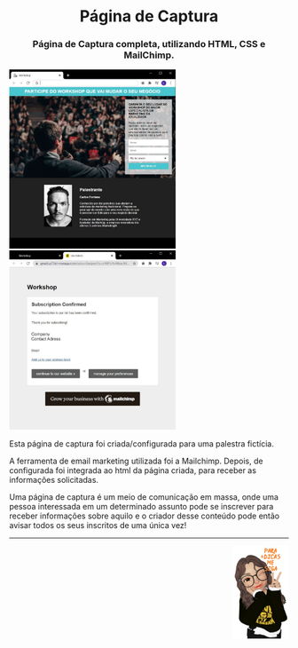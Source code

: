 <h1 align="center">Página de Captura</h1> 

 <h3 align="center">Página de Captura completa, utilizando HTML, CSS e MailChimp.</h3>

<img src="https://github.com/narelo/capture-page/blob/main/images/example.JPG?raw=true" alt="home" width="300"> <img src="https://github.com/narelo/capture-page/blob/main/images/inscricao.JPG?raw=true" alt="subscription" width="300">

<p>Esta página de captura foi criada/configurada para uma palestra fictícia.</p>
<p>A ferramenta de email marketing utilizada foi a Mailchimp. Depois, de configurada foi integrada ao html da página criada, para receber as informações solicitadas.</p>
<p>Uma página de captura é um meio de comunicação em massa, onde uma pessoa interessada em um determinado assunto pode se inscrever para receber informações sobre aquilo e o criador desse conteúdo pode então avisar todos os seus inscritos de uma única vez!</p>

<hr>

<img src="https://github.com/narelo/capture-page/blob/main/images/avatar.png?raw=true" alt="avatar" align="right" width="100px">

